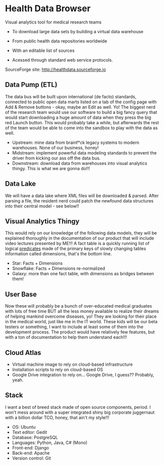 # Health Data Browser

Visual analytics tool for medical research teams

* To download large data sets by building a virtual data warehouse 

* From public health data repositories worldwide

* With an editable list of sources

* Acessed through standard web service protocols.

SourceForge site: http://healthdata.sourceforge.io

## Data Pump (ETL)
The data bus will be built upon international (de facto) standards, connected to public open data marts listed on a tab of the config page with Add & Remove buttons - okay, maybe an Edit as well. Yo! The biggest nerd of the research team would use our software to build a big fancy query that would start downloading a huge amount of data when they press the big red Launch button. This would probably take a while, but afterwards the rest of the team would be able to come into the sandbox to play with the data as well.

* Upstream: mine data from brainf*ck legacy systems to modern warehouses. None of our business, honey!
* Midstream: implement powerful data modeling standards to prevent the driver from kicking our ass off the data bus.
* Downstream: download data from warehouses into visual analytics thingy. This is what we are gonna do!!!

## Data Lake
We will have a data lake where XML files will be downloaded & parsed. After parsing a file, the resident nerd could patch the newfound data structures into their central model - see below!!

## Visual Analytics Thingy

This would rely on our knowledge of the following data models, they will be explained thoroughly in the documentation of our product that will include video lectures presented by ME!!! A fact table is a quickly running list of logical [predicates](https://en.wikipedia.org/wiki/Predicate_(mathematical_logic)) made of the primary keys of slowly changing tables information called dimensions, that's the bottom line.

* Star: Facts + Dimensions
* Snowflake: Facts + Dimensions re-normalized
* Galaxy: more than one fact table, with dimensions as bridges between them!

## User Base
Now these will probably be a bunch of over-educated medical graduates with lots of free time BUT all the less money available to realize their dreams of helping mankind overcome diseases, yo! They are looking for their place in the medical world, just like me in the IT world. These kids will be our beta testers or something, I want to include at least some of them into the development process. The product would have relatively few features, but with a ton of documentation to help them understand each!!!

## Cloud Atlas
* Virtual machine image to rely on cloud-based infrastructure
* Installation scripts to rely on cloud-based OS
* Google Drive integration to rely on... Google Drive, I guess?? Probably, yeah.

## Stack
I want a best of breed stack made of open source components, period. I won't mess around with a super integrated shiny big corporate juggernaut with a billion dollar TCO, honey, that ain't my style!!!

* OS: Ubuntu
* Text editor: Gedit
* Database: PostgreSQL
* Languages: Python, Java, C# (Mono)
* Front-end: Django
* Back-end: Apache
* Version control: Git
